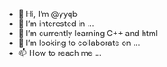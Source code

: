 - 👋 Hi, I’m @yyqb
- 👀 I’m interested in ...
- 🌱 I’m currently learning C++ and html
- 💞️ I’m looking to collaborate on ...
- 📫 How to reach me ...

<!---
yyqb/yyqb is a ✨ special ✨ repository because its `README.md` (this file) appears on your GitHub profile.
You can click the Preview link to take a look at your changes.
--->
